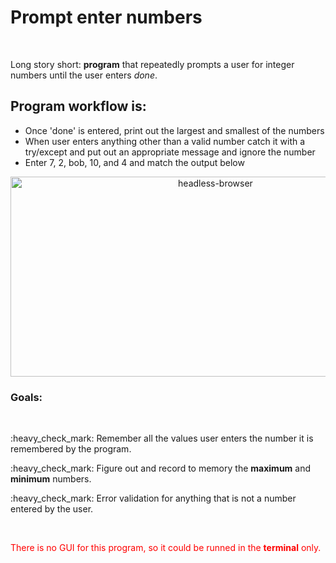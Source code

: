 <h1>Prompt enter numbers</h1>
<br>
<p>Long story short: <b>program</b> that repeatedly prompts a user for integer numbers until the user enters <i>done</i>.</p>

<h2>Program workflow is:</h2>

<ul>
  <li>Once 'done' is entered, print out the largest and smallest of the numbers</li>
  <li>When user enters anything other than a valid number catch it with a try/except and put out an appropriate message and     ignore the number</li>
  <li>Enter 7, 2, bob, 10, and 4 and match the output below</li>
</ul>

<div align="center">

<a href="https://github.com/SviatoslavBordovski/Headless_Browsers_Automation">
            <img alt="headless-browser" src="https://djangocentral.com/wp-content/uploads/2019/05/New-Project-1-780x405.png" width="640" height="320" margin="15px"></a>
            
</div>

<h3>Goals:</h3> 
<br>
<p>:heavy_check_mark: Remember all the values user enters the number it is remembered by the program.</p>
<p>:heavy_check_mark: Figure out and record to memory the <b>maximum</b> and <b>minimum</b> numbers.</p>
<p>:heavy_check_mark: Error validation for anything that is not a number entered by the user.</p>
<br>
<p style="color:red">There is no GUI for this program, so it could be runned in the <b>terminal</b> only.</p>
